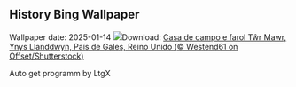 ## History Bing Wallpaper
Wallpaper date: 2025-01-14
![](https://www.bing.com/th?id=OHR.CoastalWales_PT-BR5316082485_UHD.jpg&w=1000)Download: [Casa de campo e farol Tŵr Mawr, Ynys Llanddwyn, País de Gales, Reino Unido (© Westend61 on Offset/Shutterstock)](https://www.bing.com/th?id=OHR.CoastalWales_PT-BR5316082485_UHD.jpg)

Auto get programm by LtgX
